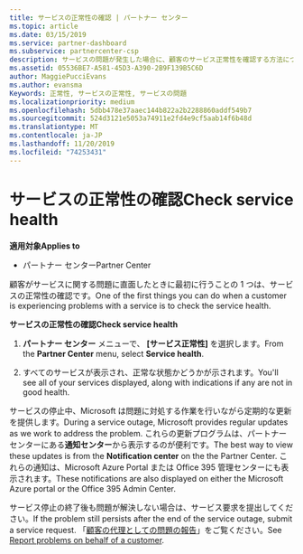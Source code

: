 ```yaml
---
title: サービスの正常性の確認 | パートナー センター
ms.topic: article
ms.date: 03/15/2019
ms.service: partner-dashboard
ms.subservice: partnercenter-csp
description: サービスの問題が発生した場合に、顧客のサービス正常性を確認する方法について説明します。
ms.assetid: 05536BE7-A581-45D3-A390-2B9F139B5C6D
author: MaggiePucciEvans
ms.author: evansma
Keywords: 正常性, サービスの正常性, サービスの問題
ms.localizationpriority: medium
ms.openlocfilehash: 5dbb478e37aaec144b822a2b2288860addf549b7
ms.sourcegitcommit: 524d3121e5053a74911e2fd4e9cf5aab14f6b48d
ms.translationtype: MT
ms.contentlocale: ja-JP
ms.lasthandoff: 11/20/2019
ms.locfileid: "74253431"
---
```

# <a name="check-service-health"></a><span data-ttu-id="dadd0-104">サービスの正常性の確認</span><span class="sxs-lookup"><span data-stu-id="dadd0-104">Check service health</span></span>

<span data-ttu-id="dadd0-105">**適用対象**</span><span class="sxs-lookup"><span data-stu-id="dadd0-105">**Applies to**</span></span>

-  <span data-ttu-id="dadd0-106">パートナー センター</span><span class="sxs-lookup"><span data-stu-id="dadd0-106">Partner Center</span></span>

<span data-ttu-id="dadd0-107">顧客がサービスに関する問題に直面したときに最初に行うことの 1 つは、サービスの正常性の確認です。</span><span class="sxs-lookup"><span data-stu-id="dadd0-107">One of the first things you can do when a customer is experiencing problems with a service is to check the service health.</span></span>

<span data-ttu-id="dadd0-108">**サービスの正常性の確認**</span><span class="sxs-lookup"><span data-stu-id="dadd0-108">**Check service health**</span></span>

1.  <span data-ttu-id="dadd0-109">**パートナー センター** メニューで、 **[サービス正常性]** を選択します。</span><span class="sxs-lookup"><span data-stu-id="dadd0-109">From the **Partner Center** menu, select **Service health**.</span></span> 

2.  <span data-ttu-id="dadd0-110">すべてのサービスが表示され、正常な状態かどうかが示されます。</span><span class="sxs-lookup"><span data-stu-id="dadd0-110">You'll see all of your services displayed, along with indications if any are not in good health.</span></span> 

<span data-ttu-id="dadd0-111">サービスの停止中、Microsoft は問題に対処する作業を行いながら定期的な更新を提供します。</span><span class="sxs-lookup"><span data-stu-id="dadd0-111">During a service outage, Microsoft provides regular updates as we work to address the problem.</span></span> <span data-ttu-id="dadd0-112">これらの更新プログラムは、パートナー センターにある**通知センター**から表示するのが便利です。</span><span class="sxs-lookup"><span data-stu-id="dadd0-112">The best way to view these updates is from the **Notification center** on the the Partner Center.</span></span> <span data-ttu-id="dadd0-113">これらの通知は、Microsoft Azure Portal または Office 395 管理センターにも表示されます。</span><span class="sxs-lookup"><span data-stu-id="dadd0-113">These notifications are also displayed on either the Microsoft Azure portal or the Office 395 Admin Center.</span></span>

<span data-ttu-id="dadd0-114">サービス停止の終了後も問題が解決しない場合は、サービス要求を提出してください。</span><span class="sxs-lookup"><span data-stu-id="dadd0-114">If the problem still persists after the end of the service outage, submit a service request.</span></span> <span data-ttu-id="dadd0-115">「[顧客の代理としての問題の報告](report-problems-on-behalf-of-a-customer.md)」をご覧ください。</span><span class="sxs-lookup"><span data-stu-id="dadd0-115">See [Report problems on behalf of a customer](report-problems-on-behalf-of-a-customer.md).</span></span>

 

 



